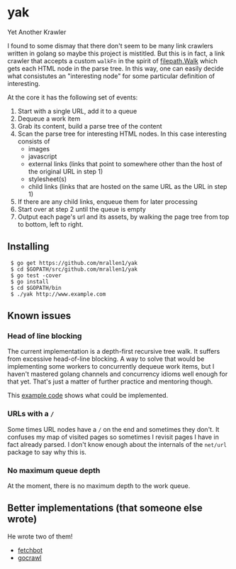 yak
===

Yet Another Krawler

I found to some dismay that there don't seem to be many link crawlers written 
in golang so maybe this project is mistitled.  But this is in fact, a link
crawler that accepts a custom `walkFn` in the spirit of [filepath.Walk](http://golang.org/pkg/path/filepath/#Walk)
which gets each HTML node in the parse tree.  In this way, one can easily decide
what consistutes an "interesting node" for some particular definition of 
interesting.

At the core it has the following set of events:

1. Start with a single URL, add it to a queue
2. Dequeue a work item
3. Grab its content, build a parse tree of the content
4. Scan the parse tree for interesting HTML nodes.  In this case interesting consists of
    * images
    * javascript
    * external links (links that point to somewhere other than the host of the original URL in step 1)
    * stylesheet(s)
    * child links (links that are hosted on the same URL as the URL in step 1)
5. If there are any child links, enqueue them for later processing
6. Start over at step 2 until the queue is empty
7. Output each page's url and its assets, by walking the page tree from top to bottom, left to right.


Installing
----------

     $ go get https://github.com/mrallen1/yak
     $ cd $GOPATH/src/github.com/mrallen1/yak
     $ go test -cover
     $ go install
     $ cd $GOPATH/bin
     $ ./yak http://www.example.com
     
Known issues
------------

### Head of line blocking ###
The current implementation is a depth-first recursive tree walk. It suffers from excessive 
head-of-line blocking. A way to solve that would be implementing some workers to concurrently
dequeue work items, but I haven't mastered golang channels and concurrency idioms 
well enough for that yet.  That's just a matter of further practice and mentoring though.

This [example code](http://golang.org/doc/codewalk/sharemem/) shows what could be implemented.

### URLs with a `/` ###
Some times URL nodes have a `/` on the end and sometimes they don't.  It confuses
my map of visited pages so sometimes I revisit pages I have in fact already parsed.  I don't
know enough about the internals of the `net/url` package to say why this is.

### No maximum queue depth ###
At the moment, there is no maximum depth to the work queue.

Better implementations (that someone else wrote)
------------------------------------------------
He wrote two of them!

* [fetchbot](https://github.com/PuerkitoBio/fetchbot)
* [gocrawl](https://github.com/PuerkitoBio/gocrawl)
